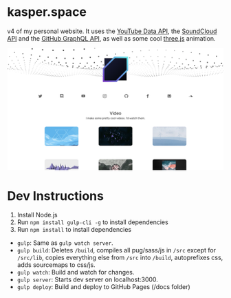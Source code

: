 # kasper.space
v4 of my personal website. It uses the [YouTube Data API](https://developers.google.com/youtube/v3/), the [SoundCloud API](https://developers.soundcloud.com/) and the [GitHub GraphQL API](https://developer.github.com/v4/), as well as some cool [three.js](https://threejs.org/) animation.

![Screenshot](https://raw.githubusercontent.com/SpectralKH/kasp.io/master/Screenshot.png)

# Dev Instructions
1. Install Node.js
2. Run `npm install gulp-cli -g` to install dependencies
3. Run `npm install` to install dependencies

- `gulp`: Same as `gulp watch server`.
- `gulp build`: Deletes `/build`, compiles all pug/sass/js in `/src` except for `/src/lib`, copies everything else from `/src` into `/build`, autoprefixes css, adds sourcemaps to css/js.
- `gulp watch`: Build and watch for changes.
- `gulp server`: Starts dev server on localhost:3000.
- `gulp deploy`: Build and deploy to GitHub Pages (/docs folder)
